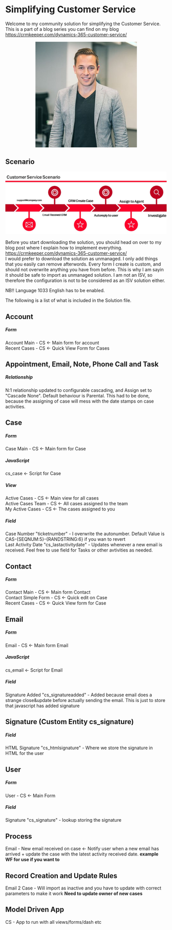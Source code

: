 # Simplifying Customer Service
Welcome to my community solution for simplifying the Customer Service. </br>
This is a part of a blog series you can find on my blog https://crmkeeper.com/dynamics-365-customer-service/ 

<p align="center">
  <img src="https://github.com/thomassandsor/CustomerService/blob/master/IMAGES/thomas_min.jpg">
</p>

## Scenario
![Bilde](./IMAGES/Process.jpg)

Before you start downloading the solution, you should head on over to my blog post where I explain how to implement everything. </br>
https://crmkeeper.com/dynamics-365-customer-service/  </br>
I would prefer to download the solution as unmanaged. I only add things that you easily can remove afterwords. Every form I create is custom, and should not overwrite anything you have from before. This is why I am sayin it should be safe to import as unmanaged solution. I am not an ISV, so therefore the configuration is not to be considered as an ISV solution either. </br>

NB!! Language 1033 English has to be enabled.

The following is a list of what is included in the Solution file. 

## Account
##### Form
Account Main - CS <- Main form for account</br>
Recent Cases - CS <- Quick View Form for Cases

## Appointment, Email, Note, Phone Call and Task
##### Relationship
N:1 relationship updated to configurable cascading, and Assign set to "Cascade None". Default behaviour is Parental. This had to be done, because the assigning of case will mess with the date stamps on case activities. 

## Case
##### Form
Case Main - CS <- Main form for Case
##### JavaScript
cs_case <- Script for Case

##### View
Active Cases - CS <- Main view for all cases</br>
Active Cases Team - CS <- All cases assigned to the team</br>
My Active Cases - CS <- The cases assigned to you</br>

##### Field
Case Number "ticketnumber" - I overwrite the autonumber. Default Value is CAS-{SEQNUM:5}-{RANDSTRING:6} if you wan to revert</br>
Last Activity Date "cs_lastactivitydate" - Updates whenever a new email is received. Feel free to use field for Tasks or other avtivities as needed. 

## Contact
##### Form
Contact Main - CS <- Main form Contact</br>
Contact Simple Form - CS <- Quick edit on Case</br>
Recent Cases - CS <- Quick View form for Case</br>

## Email
##### Form
Email - CS <- Main form Email
##### JavaScript
cs_email <- Script for Email
##### Field
Signature Added "cs_signatureadded" - Added because email does a strange close&update before actually sending the email. This is just to store that javascript has added signature

## Signature (Custom Entity cs_signature)
##### Field
HTML Signature "cs_htmlsignature" - Where we store the signature in HTML for the user

## User
##### Form
User - CS <- Main Form
##### Field
Signature "cs_signature" - lookup storing the signature

## Process
Email - New email received on case <- Notify user when a new email has arrived + update the case with the latest activity received date. **example WF for use if you want to**

## Record Creation and Update Rules
Email 2 Case - Will import as inactive and you have to update with correct parameters to make it work **Need to update owner of new cases**

## Model Driven App
CS - App to run with all views/forms/dash etc


